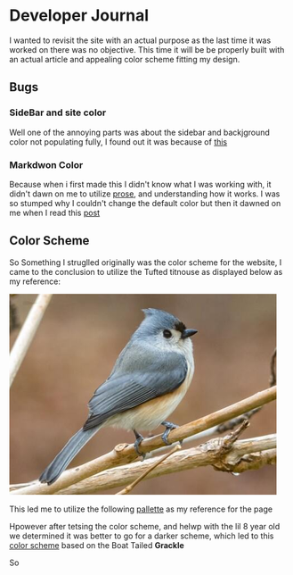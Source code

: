 # Developer Journal


I wanted to revisit the site with an actual purpose as the last time it was worked on there was no objective. This time it will be be properly built with an actual article and appealing color scheme fitting my design.


## Bugs

### SideBar and site color
Well one of the annoying parts was about the sidebar and backjground color not populating fully, I found out it was because of [this](https://stackoverflow.com/questions/66025707/how-do-you-set-a-full-page-background-color-in-tailwind-css)

### Markdwon Color

Because when i first made this I didn't know what I was working with, it didn't dawn on me to utilize [prose](https://github.com/tailwindlabs/tailwindcss-typography), and understanding how it works. I was so stumped why I couldn't change the default color but then it dawned on me when I read this [post](https://tjaddison.com/blog/2020/08/updating-to-tailwind-typography-to-style-markdown-posts/)

## Color Scheme

So Something I struglled originally was the color scheme for the website, I came to the conclusion to utilize the Tufted titnouse as displayed below as my reference:

![Tifted_titmouse](README-IMAGES/bird.png)

This led me to utilize the following [pallette](https://coolors.co/palette/314d59-f0eadc-bbb9ad-60797d-585858) as my reference for the page

Hpowever after tetsing the color scheme, and helwp with the lil 8 year old we determined it was better to go for a darker scheme, which led to this [color scheme](https://www.color-hex.com/color-palette/21810) based on the Boat Tailed **Grackle**

So


